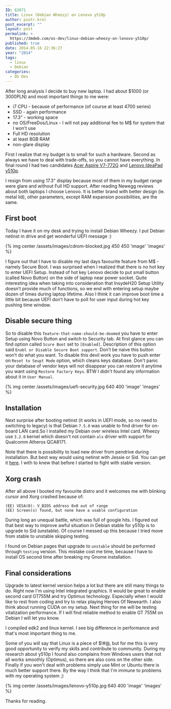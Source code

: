 ```yaml
---
ID: 62871
title: Linux (Debian Wheezy) on Lenovo y510p
author: piotr.krol
post_excerpt: ""
layout: post
permalink: >
  https://3mdeb.com/os-dev/linux-debian-wheezy-on-lenovo-y510p/
published: true
date: 2014-05-16 22:36:27
year: "2014"
tags:
  - linux
  - Debian
categories:
  - OS Dev
---
```

After long analysis I decide to buy new laptop. I had about $1000
(or 3000PLN) and most important things to me were:

* i7 CPU - because of performance (of course at least 4700 series)
* SSD - again performance
* 17.3” - working space
* no OS/FreeDos/Linux - I will not pay additional fee to M$ for system that I won’t use
* Full HD resolution
* at least 8GB RAM
* non-glare display

First I realize that my budget is to small for such a hardware. Second as always
we have to deal with trade-offs, so you cannot have everything. In final round I had two candidates [Acer Aspire V7-772G](http://www.notebookcheck.net/Review-Acer-Aspire-V3-772G-747A321-Notebook.93916.0.html)
and [Lenovo IdeaPad y510p](http://www.notebookcheck.net/Review-Lenovo-IdeaPad-Y510p-Notebook.97470.0.html).

I resign from using 17.3" display because most of them in my budget range were
glare and without Full HD support. After reading Newegg reviews about both
laptops I choose Lenovo. It is better brand with better design (ie. metal lid),
other parameters, except RAM expansion possibilities, are the same.

## First boot
Today I have it on my desk and trying to install Debian Wheezy. I put Debian
netinst in drive and get wonderful UEFI message :)

{% img center /assets/images/cdrom-blocked.jpg 450 450 'image' 'images' %}

I figure out that I have to disable my last days favourite feature from M$ -
namely Secure Boot. I was surprised when I realized that there is no hot key to
enter UEFI Setup. Instead of hot key Lenovo decide to put small button (called
Novo Button) on the side of laptop near power socket. Quite interesting idea
when taking into consideration that InsydeH20 Setup Utility doesn’t provide
much of functions, so we end with entering setup maybe dozen of times during laptop
lifetime. Also I think it can improve boot time a little bit because UEFI don’t
have to poll for user input during hot key pushing time window.

## Disable secure thing

So to disable this `feature-that-name-should-be-doomed` you have to enter Setup
using Novo Button and switch to Security tab. At first glance you can find
option called `Scure Boot` set to `[Enabled]`. Description of this option said
`Enabl or Disable Secure Boot support`. Don’t be naive this button won’t do
what you want. To disable this devil work you have to push enter on `Reset to Seupt Mode`
option, which cleans keys database. Don't panic your database of
vendor keys will not disappear you can restore it anytime you want using
`Restore Factory Keys`. BTW I didn't found any information about it in `User Manual`.

{% img center /assets/images/uefi-security.jpg 640 400 'image' 'images' %}

## Installation

Next surprise after booting netinst (it works in UEFI mode, so no need to
switching to legacy) is that Debian `7.5.0` was unable to find driver for
on-board LAN card.So I installed my Debian over wireless Intel card. Wheezy use
`3.2.0` kernel which doesn't not contain `alx` driver with support for Qualcomm
Atheros QCA8171.

Note that there is possibility to load new driver from pendrive during
installation. But best way would using netinst with Jessie or Sid. You can get it [here](http://www.debian.org/devel/debian-installer/).
I with to knew that before I started to fight with stable version.

## Xorg crash

After all above I booted my favourite distro and it welcomes me with blinking
cursor and Xorg crashed because of:
```
(EE) VESA(0): V_BIOS address 0x0 out of range
(EE) Screen(s) found, but none have a usable configuration
```

During long an unequal battle, which was full of google hits. I figured out
that best way to improve awful situation in Debian stable for y510p is to
upgrade to Sid (unstable). Of course I messed up this because I tried move from
stable to unstable skipping testing.

I found on Debian pages that upgrade to `unstable` should be performed through
`testing` version. This mistake cost me time, because I have to install OS
second time after breaking my Gnome installation.

## Final considerations

Upgrade to latest kernel version helps a lot but there are still many things to
do. Right now I'm using Intel integrated graphics. It would be great to enable
second card GT755M and try Optimus technology. Especially when I would like to
rest from coding and try to relax playing Heroes Of Newearth. I also think
about running CUDA on my setup. Next thing for me will be testing vitalization
performance. If I will find reliable method to enable GT 755M on Debian I will
let you know.

I compiled edk2 and linux kernel. I see big difference in performance and
that's most important thing to me.

Some of you will say that Linux is a piece of $!#@, but for me this is very
good opportunity to verify my skills and contribute to community. During my
research about y510p I found also complains from Windows users that not all
works smoothly (Optimus), so there are also cons on the other side. Finally if
you won't deal with problems simply use Mint or Ubuntu there is much better
support there. By the way I think that I'm immune to problems with my operating
system ;)

{% img center /assets/images/lenovo-y510p.jpg 640 400 'image' 'images' %}

Thanks for reading.
